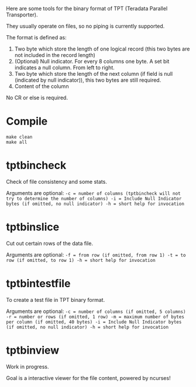 Here are some tools for the binary format of TPT (Teradata Parallel Transporter).

They usually operate on files, so no piping is currently supported.

The format is defined as:

1. Two byte which store the length of one logical record (this two bytes are not included in the record length)
2. (Optional) Null indicator. For every 8 columns one byte. A set bit indicates a null column. From left to right.
3. Two byte which store the length of the next column (if field is null (indicated by null indicator)), this two bytes are still required.
4. Content of the column

No CR or else is required.

Compile
=======
```
make clean
make all
```

tptbincheck
===========
Check of file consistency and some stats.

Arguments are optional:
`
 -c = number of columns (tptbincheck will not try to determine the number of columns)
 -i = Include Null Indicator bytes (if omitted, no null indicator)
 -h = short help for invocation
`


tptbinslice
===========
Cut out certain rows of the data file.

Arguments are optional:
`
 -f = from row (if omitted, from row 1)
 -t = to row (if omitted, to row 1)
 -h = short help for invocation
`

tptbintestfile
==============
To create a test file in TPT binary format.

Arguments are optional:
`
 -c = number of columns (if omitted, 5 columns)
 -r = number or rows (if omitted, 1 row)
 -m = maximum number of bytes per column (if omitted, 40 bytes)
 -i = Include Null Indicator bytes (if omitted, no null indicator)
 -h = short help for invocation
`

tptbinview
==========
Work in progress.

Goal is a interactive viewer for the file content, powered by ncurses!
